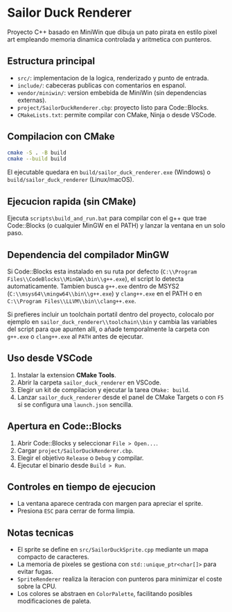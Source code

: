 # Sailor Duck Renderer

Proyecto C++ basado en MiniWin que dibuja un pato pirata en estilo pixel art empleando memoria dinamica controlada y aritmetica con punteros.

## Estructura principal

- `src/`: implementacion de la logica, renderizado y punto de entrada.
- `include/`: cabeceras publicas con comentarios en espanol.
- `vendor/miniwin/`: version embebida de MiniWin (sin dependencias externas).
- `project/SailorDuckRenderer.cbp`: proyecto listo para Code::Blocks.
- `CMakeLists.txt`: permite compilar con CMake, Ninja o desde VSCode.

## Compilacion con CMake

```bash
cmake -S . -B build
cmake --build build
```

El ejecutable quedara en `build/sailor_duck_renderer.exe` (Windows) o `build/sailor_duck_renderer` (Linux/macOS).

## Ejecucion rapida (sin CMake)

Ejecuta `scripts\build_and_run.bat` para compilar con el g++ que trae Code::Blocks (o cualquier MinGW en el PATH) y lanzar la ventana en un solo paso.

## Dependencia del compilador MinGW

Si Code::Blocks esta instalado en su ruta por defecto (`C:\\Program Files\\CodeBlocks\\MinGW\\bin\\g++.exe`), el script lo detecta automaticamente. Tambien busca `g++.exe` dentro de MSYS2 (`C:\\msys64\\mingw64\\bin\\g++.exe`) y `clang++.exe` en el PATH o en `C:\\Program Files\\LLVM\\bin\\clang++.exe`.

Si prefieres incluir un toolchain portatil dentro del proyecto, colocalo por ejemplo en `sailor_duck_renderer\\toolchain\\bin` y cambia las variables del script para que apunten alli, o añade temporalmente la carpeta con `g++.exe` o `clang++.exe` al `PATH` antes de ejecutar.




## Uso desde VSCode

1. Instalar la extension **CMake Tools**.
2. Abrir la carpeta `sailor_duck_renderer` en VSCode.
3. Elegir un kit de compilacion y ejecutar la tarea `CMake: build`.
4. Lanzar `sailor_duck_renderer` desde el panel de CMake Targets o con `F5` si se configura una `launch.json` sencilla.

## Apertura en Code::Blocks

1. Abrir Code::Blocks y seleccionar `File > Open...`.
2. Cargar `project/SailorDuckRenderer.cbp`.
3. Elegir el objetivo `Release` o `Debug` y compilar.
4. Ejecutar el binario desde `Build > Run`.

## Controles en tiempo de ejecucion

- La ventana aparece centrada con margen para apreciar el sprite.
- Presiona `ESC` para cerrar de forma limpia.

## Notas tecnicas

- El sprite se define en `src/SailorDuckSprite.cpp` mediante un mapa compacto de caracteres.
- La memoria de pixeles se gestiona con `std::unique_ptr<char[]>` para evitar fugas.
- `SpriteRenderer` realiza la iteracion con punteros para minimizar el coste sobre la CPU.
- Los colores se abstraen en `ColorPalette`, facilitando posibles modificaciones de paleta.



